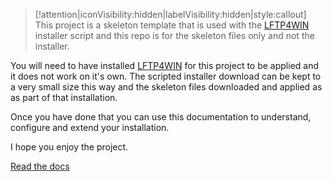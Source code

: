 > [!attention|iconVisibility:hidden|labelVisibility:hidden|style:callout] This project is a skeleton template that is used with the [LFTP4WIN](https://github.com/userdocs/LFTP4WIN) installer
> script and this repo is for the skeleton files only and not the installer.

You will need to have installed [LFTP4WIN](https://github.com/userdocs/LFTP4WIN) for this project to be applied and it does not work on it's own. The scripted installer download can be kept to a very small size this way and the skeleton files downloaded and applied as as part of that installation.

Once you have done that you can use this documentation to understand, configure and extend your installation.

I hope you enjoy the project.

[Read the docs](introduction)
